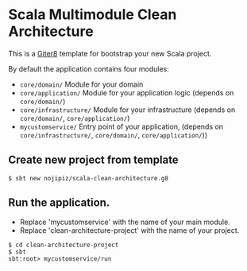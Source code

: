 # Scala Multimodule Clean Architecture

This is a [Giter8](http://www.foundweekends.org/giter8/) template for bootstrap your new Scala project.

By default the application contains four modules:
* `core/domain/` Module for your domain
* `core/application/` Module for your application logic (depends on `core/domain/`)
* `core/infrastructure/` Module for your infrastructure (depends on `core/domain/`, `core/application/`)
* `mycustomservice/` Entry point of your application, (depends on `core/infrastructure/`, `core/domain/`, `core/application/`))

## Create new project from template
```shell
$ sbt new nojipiz/scala-clean-architecture.g8
```

## Run the application.
- Replace 'mycustomservice' with the name of your main module.
- Replace 'clean-architecture-project' with the name of your project.

```shell
$ cd clean-architecture-project
$ sbt
sbt:root> mycustomservice/run
```
